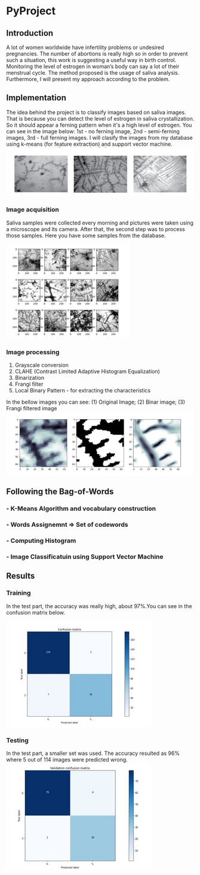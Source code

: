 # PyProject
## Introduction
A lot of women worldwide have infertility problems or undesired pregnancies. The number of abortions is really high so in order to prevent such a situation, this work is suggesting a useful way in birth control. Monitoring the level of estrogen in woman’s body can say a lot of their menstrual cycle. The method proposed is the usage of saliva analysis.
Furthermore, I will present my approach according to the problem.
## Implementation
The idea behind the project is to classify images based on saliva images. That is because you can detect the level of estrogen in saliva crystallization. So it should appear a ferning pattern when it's a high level of estrogen. You can see in the image below: 1st - no ferning image, 2nd - semi-ferning images, 3rd - full ferning images. I will clasify the images from my database using k-means (for feature extraction) and support vector machine.
![samples0](images/img0.jpg)
### Image acquisition
Saliva samples were collected every morning and pictures were taken using a microscope and its camera. After that, the second step was to process those samples. Here you have some samples from the database.

![samples1](images/img1.jpg)
### Image processing
1. Grayscale conversion
2. CLAHE (Contrast Limited Adaptive Histogram Equalization) 
3. Binarization
4. Frangi filter
5. Local Binary Pattern - for extracting the characteristics

In the bellow images you can see: (1) Original Image; (2) Binar image; (3) Frangi filtered image
![samples2](images/img2.jpg)

## Following the Bag-of-Words 
### - K-Means Algorithm and vocabulary construction
### - Words Assignemnt => Set of codewords
### - Computing Histogram
### - Image Classificatuin using Support Vector Machine
## Results
### Training
In the test part, the accuracy was really high, about 97%.You can see in the confusion matrix below.

![samples3](images/img3.jpg)
### Testing
In the test part, a smaller set was used. The accuracy resulted as 96% where 5 out of 114 images were predicted wrong.
![samples4](images/img4.jpg)



